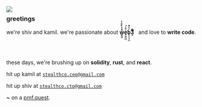 <img align="left" src="https://orhun.dev/img/crow.png">

### greetings

we're shiv and kamil. we're passionate about **w͇̖̲͎̎̊ͪ̐͊ͭ͑e̡̫͖̼̺͛̀̈ͨ͘b̢̫̞͉̜̺̾ͣ̐̚3̛͕͕ͧͥ̊͞** &nbsp;&nbsp;and love to **write code**.

<br><br>

these days, we're brushing up on **solidity**, **rust**, and **react**.

<!-- work worth mentioning:

- [project](https://link.to/project/) - desc

 -->

hit up kamil at [`stealthco.ceo@gmail.com`](mailto:stealthco.ceo@gmail.com)

hit up shiv at [`stealthco.cto@gmail.com`](mailto:stealthco.cto@gmail.com)

**~** on a  [pmf.quest](https://pmf.quest).
